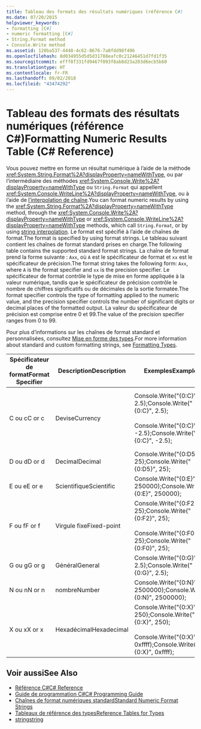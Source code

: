 ```yaml
---
title: Tableau des formats des résultats numériques (référence C#)
ms.date: 07/20/2015
helpviewer_keywords:
- formatting [C#]
- numeric formatting [C#]
- String.Format method
- Console.Write method
ms.assetid: 120ba537-4448-4c62-8676-7a8fdd98f496
ms.openlocfilehash: 8d034955d5d5d31788eafc0c21246451d7fd1f35
ms.sourcegitcommit: efff8f331fd9467f093f8ab8d23a203d6ecb5b60
ms.translationtype: HT
ms.contentlocale: fr-FR
ms.lasthandoff: 09/02/2018
ms.locfileid: "43474292"
---
```

# <a name="formatting-numeric-results-table-c-reference"></a><span data-ttu-id="5a1bd-102">Tableau des formats des résultats numériques (référence C#)</span><span class="sxs-lookup"><span data-stu-id="5a1bd-102">Formatting Numeric Results Table (C# Reference)</span></span>
<span data-ttu-id="5a1bd-103">Vous pouvez mettre en forme un résultat numérique à l’aide de la méthode <xref:System.String.Format%2A?displayProperty=nameWithType>, ou par l’intermédiaire des méthodes <xref:System.Console.Write%2A?displayProperty=nameWithType> ou `String.Format` qui appellent <xref:System.Console.WriteLine%2A?displayProperty=nameWithType>, ou à l’aide de [l’interpolation de chaîne](../tokens/interpolated.md).</span><span class="sxs-lookup"><span data-stu-id="5a1bd-103">You can format numeric results by using the <xref:System.String.Format%2A?displayProperty=nameWithType> method, through the <xref:System.Console.Write%2A?displayProperty=nameWithType> or <xref:System.Console.WriteLine%2A?displayProperty=nameWithType> methods, which call `String.Format`, or by using [string interpolation](../tokens/interpolated.md).</span></span> <span data-ttu-id="5a1bd-104">Le format est spécifié à l’aide de chaînes de format.</span><span class="sxs-lookup"><span data-stu-id="5a1bd-104">The format is specified by using format strings.</span></span> <span data-ttu-id="5a1bd-105">Le tableau suivant contient les chaînes de format standard prises en charge.</span><span class="sxs-lookup"><span data-stu-id="5a1bd-105">The following table contains the supported standard format strings.</span></span> <span data-ttu-id="5a1bd-106">La chaîne de format prend la forme suivante : `Axx`, où `A` est le spécificateur de format et `xx` est le spécificateur de précision.</span><span class="sxs-lookup"><span data-stu-id="5a1bd-106">The format string takes the following form: `Axx`, where `A` is the format specifier and `xx` is the precision specifier.</span></span> <span data-ttu-id="5a1bd-107">Le spécificateur de format contrôle le type de mise en forme appliquée à la valeur numérique, tandis que le spécificateur de précision contrôle le nombre de chiffres significatifs ou de décimales de la sortie formatée.</span><span class="sxs-lookup"><span data-stu-id="5a1bd-107">The format specifier controls the type of formatting applied to the numeric value, and the precision specifier controls the number of significant digits or decimal places of the formatted output.</span></span> <span data-ttu-id="5a1bd-108">La valeur du spécificateur de précision est comprise entre 0 et 99.</span><span class="sxs-lookup"><span data-stu-id="5a1bd-108">The value of the precision specifier ranges from 0 to 99.</span></span>  
  
 <span data-ttu-id="5a1bd-109">Pour plus d’informations sur les chaînes de format standard et personnalisées, consultez [Mise en forme des types](../../../standard/base-types/formatting-types.md).</span><span class="sxs-lookup"><span data-stu-id="5a1bd-109">For more information about standard and custom formatting strings, see [Formatting Types](../../../standard/base-types/formatting-types.md).</span></span>
  
|<span data-ttu-id="5a1bd-110">Spécificateur de format</span><span class="sxs-lookup"><span data-stu-id="5a1bd-110">Format Specifier</span></span>|<span data-ttu-id="5a1bd-111">Description</span><span class="sxs-lookup"><span data-stu-id="5a1bd-111">Description</span></span>|<span data-ttu-id="5a1bd-112">Exemples</span><span class="sxs-lookup"><span data-stu-id="5a1bd-112">Examples</span></span>|<span data-ttu-id="5a1bd-113">Sortie</span><span class="sxs-lookup"><span data-stu-id="5a1bd-113">Output</span></span>|  
|----------------------|-----------------|--------------|------------|  
|<span data-ttu-id="5a1bd-114">C ou c</span><span class="sxs-lookup"><span data-stu-id="5a1bd-114">C or c</span></span>|<span data-ttu-id="5a1bd-115">Devise</span><span class="sxs-lookup"><span data-stu-id="5a1bd-115">Currency</span></span>|<span data-ttu-id="5a1bd-116">Console.Write("{0:C}", 2.5);</span><span class="sxs-lookup"><span data-stu-id="5a1bd-116">Console.Write("{0:C}", 2.5);</span></span><br /><br /> <span data-ttu-id="5a1bd-117">Console.Write("{0:C}", -2.5);</span><span class="sxs-lookup"><span data-stu-id="5a1bd-117">Console.Write("{0:C}", -2.5);</span></span>|<span data-ttu-id="5a1bd-118">$2.50</span><span class="sxs-lookup"><span data-stu-id="5a1bd-118">$2.50</span></span><br /><br /> <span data-ttu-id="5a1bd-119">($2.50)</span><span class="sxs-lookup"><span data-stu-id="5a1bd-119">($2.50)</span></span>|  
|<span data-ttu-id="5a1bd-120">D ou d</span><span class="sxs-lookup"><span data-stu-id="5a1bd-120">D or d</span></span>|<span data-ttu-id="5a1bd-121">Decimal</span><span class="sxs-lookup"><span data-stu-id="5a1bd-121">Decimal</span></span>|<span data-ttu-id="5a1bd-122">Console.Write("{0:D5}", 25);</span><span class="sxs-lookup"><span data-stu-id="5a1bd-122">Console.Write("{0:D5}", 25);</span></span>|<span data-ttu-id="5a1bd-123">00025</span><span class="sxs-lookup"><span data-stu-id="5a1bd-123">00025</span></span>|  
|<span data-ttu-id="5a1bd-124">E ou e</span><span class="sxs-lookup"><span data-stu-id="5a1bd-124">E or e</span></span>|<span data-ttu-id="5a1bd-125">Scientifique</span><span class="sxs-lookup"><span data-stu-id="5a1bd-125">Scientific</span></span>|<span data-ttu-id="5a1bd-126">Console.Write("{0:E}", 250000);</span><span class="sxs-lookup"><span data-stu-id="5a1bd-126">Console.Write("{0:E}", 250000);</span></span>|<span data-ttu-id="5a1bd-127">2.500000E+005</span><span class="sxs-lookup"><span data-stu-id="5a1bd-127">2.500000E+005</span></span>|  
|<span data-ttu-id="5a1bd-128">F ou f</span><span class="sxs-lookup"><span data-stu-id="5a1bd-128">F or f</span></span>|<span data-ttu-id="5a1bd-129">Virgule fixe</span><span class="sxs-lookup"><span data-stu-id="5a1bd-129">Fixed-point</span></span>|<span data-ttu-id="5a1bd-130">Console.Write("{0:F2}", 25);</span><span class="sxs-lookup"><span data-stu-id="5a1bd-130">Console.Write("{0:F2}", 25);</span></span><br /><br /> <span data-ttu-id="5a1bd-131">Console.Write("{0:F0}", 25);</span><span class="sxs-lookup"><span data-stu-id="5a1bd-131">Console.Write("{0:F0}", 25);</span></span>|<span data-ttu-id="5a1bd-132">25.00</span><span class="sxs-lookup"><span data-stu-id="5a1bd-132">25.00</span></span><br /><br /> <span data-ttu-id="5a1bd-133">25</span><span class="sxs-lookup"><span data-stu-id="5a1bd-133">25</span></span>|  
|<span data-ttu-id="5a1bd-134">G ou g</span><span class="sxs-lookup"><span data-stu-id="5a1bd-134">G or g</span></span>|<span data-ttu-id="5a1bd-135">Général</span><span class="sxs-lookup"><span data-stu-id="5a1bd-135">General</span></span>|<span data-ttu-id="5a1bd-136">Console.Write("{0:G}", 2.5);</span><span class="sxs-lookup"><span data-stu-id="5a1bd-136">Console.Write("{0:G}", 2.5);</span></span>|<span data-ttu-id="5a1bd-137">2.5</span><span class="sxs-lookup"><span data-stu-id="5a1bd-137">2.5</span></span>|  
|<span data-ttu-id="5a1bd-138">N ou n</span><span class="sxs-lookup"><span data-stu-id="5a1bd-138">N or n</span></span>|<span data-ttu-id="5a1bd-139">nombre</span><span class="sxs-lookup"><span data-stu-id="5a1bd-139">Number</span></span>|<span data-ttu-id="5a1bd-140">Console.Write("{0:N}", 2500000);</span><span class="sxs-lookup"><span data-stu-id="5a1bd-140">Console.Write("{0:N}", 2500000);</span></span>|<span data-ttu-id="5a1bd-141">2,500,000.00</span><span class="sxs-lookup"><span data-stu-id="5a1bd-141">2,500,000.00</span></span>|  
|<span data-ttu-id="5a1bd-142">X ou x</span><span class="sxs-lookup"><span data-stu-id="5a1bd-142">X or x</span></span>|<span data-ttu-id="5a1bd-143">Hexadécimal</span><span class="sxs-lookup"><span data-stu-id="5a1bd-143">Hexadecimal</span></span>|<span data-ttu-id="5a1bd-144">Console.Write("{0:X}", 250);</span><span class="sxs-lookup"><span data-stu-id="5a1bd-144">Console.Write("{0:X}", 250);</span></span><br /><br /> <span data-ttu-id="5a1bd-145">Console.Write("{0:X}", 0xffff);</span><span class="sxs-lookup"><span data-stu-id="5a1bd-145">Console.Write("{0:X}", 0xffff);</span></span>|<span data-ttu-id="5a1bd-146">FA</span><span class="sxs-lookup"><span data-stu-id="5a1bd-146">FA</span></span><br /><br /> <span data-ttu-id="5a1bd-147">FFFF</span><span class="sxs-lookup"><span data-stu-id="5a1bd-147">FFFF</span></span>|  
  
## <a name="see-also"></a><span data-ttu-id="5a1bd-148">Voir aussi</span><span class="sxs-lookup"><span data-stu-id="5a1bd-148">See Also</span></span>

- [<span data-ttu-id="5a1bd-149">Référence C#</span><span class="sxs-lookup"><span data-stu-id="5a1bd-149">C# Reference</span></span>](../../../csharp/language-reference/index.md)  
- [<span data-ttu-id="5a1bd-150">Guide de programmation C#</span><span class="sxs-lookup"><span data-stu-id="5a1bd-150">C# Programming Guide</span></span>](../../../csharp/programming-guide/index.md)  
- [<span data-ttu-id="5a1bd-151">Chaînes de format numériques standard</span><span class="sxs-lookup"><span data-stu-id="5a1bd-151">Standard Numeric Format Strings</span></span>](../../../standard/base-types/standard-numeric-format-strings.md)  
- [<span data-ttu-id="5a1bd-152">Tableaux de référence des types</span><span class="sxs-lookup"><span data-stu-id="5a1bd-152">Reference Tables for Types</span></span>](../../../csharp/language-reference/keywords/reference-tables-for-types.md)  
- [<span data-ttu-id="5a1bd-153">string</span><span class="sxs-lookup"><span data-stu-id="5a1bd-153">string</span></span>](../../../csharp/language-reference/keywords/string.md)
